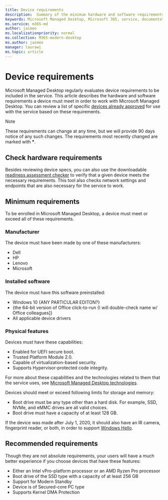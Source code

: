 ```yaml
---
title: Device requirements
description:  Summary of the minimum hardware and software requirements for devices to work with Microsoft Managed Desktop
keywords: Microsoft Managed Desktop, Microsoft 365, service, documentation
ms.service: m365-md
author: jaimeo
ms.localizationpriority: normal
ms.collection: M365-modern-desktop
ms.author: jaimeo
manager: laurawi
ms.topic: article
---
```


# Device requirements

Microsoft Managed Desktop regularly evaluates device requirements to be included in the service. This article describes the hardware and software requirements a device must meet in order to work with Microsoft Managed Desktop. You can review a list of specific [devices already approved](device-list.md) for use with the service based on these requirements.

> [!NOTE]
> These requirements can change at any time, but we will provide 90 days notice of any such changes. The requirements most recently changed are marked with **\***. 

## Check hardware requirements

Besides reviewing device specs, you can also use the downloadable [readiness assessment checker](../get-ready/readiness-assessment-downloadable.md) to verify that a given device meets the necessary requirements. This tool also checks network settings and endpoints that are also necessary for the service to work.

## Minimum requirements

To be enrolled in Microsoft Managed Desktop, a device must meet or exceed all of these requirements.

### Manufacturer

The device must have been made by one of these manufacturers:

- Dell
- HP
- Lenovo
- Microsoft


### Installed software

The device must have this software preinstalled:

- Windows 10 {ANY PARTICULAR EDITON?}
- {the 64-bit version of Office click-to-run {I will double-check name w/ Office colleagues]}
- All applicable device drivers


### Physical features

Devices must have these capabilities:

- Enabled for UEFI secure boot. 
- Trusted Platform Module 2.0. 
- Capable of virtualization-based security. 
- Supports Hypervisor-protected code integrity. 

For more about these capabilities and the technologies related to them that the service uses, see [Microsoft Managed Desktop technologies](../intro/technologies.md).

Devices should meet or exceed following limits for storage and memory:

- Boot drive must be any type other than a hard disk. For example, SSD, NVMe, and eMMC drives are all valid choices.
- Boot drive must have a capacity of at least 128 GB.

If the device was made after July 1, 2020, it should also have an IR camera, fingerprint reader, or both, in order to support [Windows Hello](https://docs.microsoft.com/windows-hardware/design/device-experiences/windows-hello-enhanced-sign-in-security).

## Recommended requirements

Though they are not absolute requirements, your users will have a much better experience if you choose devices that have these features:

- Either an Intel vPro-platform processor or an AMD Ryzen Pro processor
- Boot drive of the SSD type with a capacity of at least 256 GB
- Support for Modern Standby
- Device is of Secured-core PC type
- Supports Kernel DMA Protection